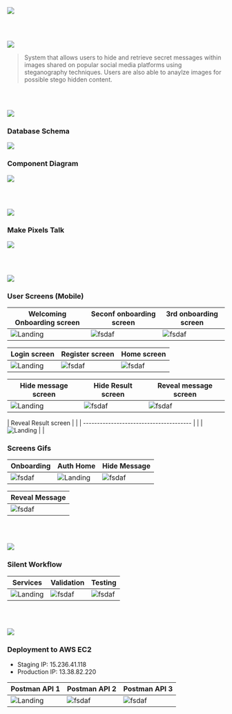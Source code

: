 <img src="./readme/title1.svg"/>

<br><br>

<!-- project overview -->
<img src="./readme/title2.svg"/>

> System that allows users to hide and retrieve secret messages within images shared on popular social media platforms using steganography techniques. Users are also able to anaylze images for possible stego hidden content.

<br><br>

<!-- System Design -->
<img src="./readme/title3.svg"/>

### Database Schema


<img src="./readme/databaseDiagram.png"/>

### Component Diagram

<img src="./readme/componentDiagram.svg"/>

<br><br>

<!-- Project Highlights -->
<img src="./readme/title4.svg"/>

### Make Pixels Talk

<img src="./readme/Group 51.png"/>

<br><br>

<!-- Demo -->
<img src="./readme/title5.svg"/>

### User Screens (Mobile)

| Welcoming Onboarding screen             | Seconf onboarding screen              | 3rd onboarding screen                 |
| --------------------------------------- | ------------------------------------- | ------------------------------------- |
| ![Landing](./readme/onboard1.png)       | ![fsdaf](./readme/onboard2.png)       | ![fsdaf](./readme/onboard3.png)       |

| Login screen                            | Register screen                       | Home screen                           |
| --------------------------------------- | ------------------------------------- | ------------------------------------- |
| ![Landing](./readme/Login.png)          | ![fsdaf](./readme/signUp.png)         | ![fsdaf](./readme/home.png)           |

| Hide message screen                     | Hide Result screen                    | Reveal message screen                 |
| --------------------------------------- | ------------------------------------- | ------------------------------------- |
| ![Landing](./readme/hideMessage.png)    | ![fsdaf](./readme/EncodeResult.png)   | ![fsdaf](./readme/decode.png)          |

| Reveal Result screen                    | |
| --------------------------------------- | |
| ![Landing](./readme/decodeResult.png)   | |  

### Screens Gifs

|  Onboarding                             |  Auth Home                            |  Hide Message                         |
| --------------------------------------- | ------------------------------------- | ------------------------------------- |
|  ![fsdaf](./readme/onboarding.gif)      | ![Landing](./readme/homeScreen.gif)   | ![fsdaf](./readme/hideMessage.gif)    |

| Reveal Message                         | 
| -------------------------------------  | 
| ![fsdaf](./readme/revealMessage.gif)   | 

<br><br>

<!-- Development & Testing -->
<img src="./readme/title6.svg"/>

### Silent Workflow


| Services                                | Validation                            | Testing                               |
| --------------------------------------- | ------------------------------------- | ------------------------------------- |
| ![Landing](./readme/addQr.png)          | ![fsdaf](./readme/validation.png)     | ![fsdaf](./readme/userTest.png) |


<br><br>

<!-- Deployment -->
<img src="./readme/title7.svg"/>

### Deployment to AWS EC2

- Staging IP: 15.236.41.118
- Production IP: 13.38.82.220


| Postman API 1                           | Postman API 2                         | Postman API 3                        |
| --------------------------------------- | ------------------------------------- | ------------------------------------- |
| ![Landing](./readme/loginPostman.png)   | ![fsdaf](./readme/encodePostman.png)  | ![fsdaf](./readme/decoded.png) |

<br><br>
